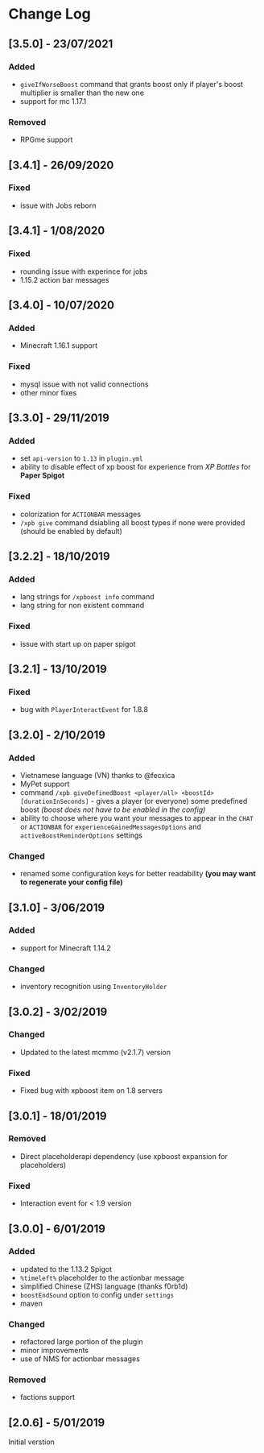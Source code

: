 # Change Log
## [3.5.0] - 23/07/2021

### Added
- `giveIfWorseBoost` command that grants boost only if player's boost multiplier is smaller than the new one
- support for mc 1.17.1

### Removed
- RPGme support

## [3.4.1] - 26/09/2020

### Fixed
- issue with Jobs reborn

## [3.4.1] - 1/08/2020

### Fixed
- rounding issue with experince for jobs
- 1.15.2 action bar messages

## [3.4.0] - 10/07/2020

### Added
- Minecraft 1.16.1 support

### Fixed
- mysql issue with not valid connections
- other minor fixes

## [3.3.0] - 29/11/2019

### Added
- set `api-version` to `1.13` in `plugin.yml`
- ability to disable effect of xp boost for experience from _XP Bottles_ for **Paper Spigot**

### Fixed

- colorization for `ACTIONBAR` messages
- `/xpb give` command dsiabling all boost types if none were provided (should be enabled by default)

## [3.2.2] - 18/10/2019

### Added
- lang strings for `/xpboost info` command
- lang string for non existent command

### Fixed
- issue with start up on paper spigot

## [3.2.1] - 13/10/2019

### Fixed
- bug with `PlayerInteractEvent` for 1.8.8

## [3.2.0] - 2/10/2019

### Added
- Vietnamese language (VN) thanks to @fecxica
- MyPet support
- command `/xpb giveDefinedBoost <player/all> <boostId> [durationInSeconds]` - gives a player (or everyone) some predefined boost _(boost does not have to be enabled in the config)_
- ability to choose where you want your messages to appear in the `CHAT` or `ACTIONBAR` for `experienceGainedMessagesOptions` and `activeBoostReminderOptions` settings

### Changed

- renamed some configuration keys for better readability **(you may want to regenerate your config file)**

## [3.1.0] - 3/06/2019

### Added
- support for Minecraft 1.14.2

### Changed
- inventory recognition using `InventoryHolder`

## [3.0.2] - 3/02/2019

### Changed

- Updated to the latest mcmmo (v2.1.7) version

### Fixed

- Fixed bug with xpboost item on 1.8 servers

## [3.0.1] - 18/01/2019

### Removed

- Direct placeholderapi dependency (use xpboost expansion for placeholders)

### Fixed

- Interaction event for < 1.9 version

## [3.0.0] - 6/01/2019

### Added
- updated to the 1.13.2 Spigot
- `%timeleft%` placeholder to the actionbar message
- simplified Chinese (ZHS) language (thanks f0rb1d)
- `boostEndSound` option to config under `settings`
- maven

### Changed
- refactored large portion of the plugin
- minor improvements
- use of NMS for actionbar messages

### Removed
- factions support

## [2.0.6] - 5/01/2019

Initial verstion
